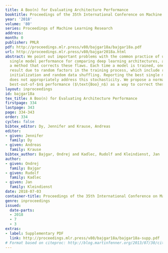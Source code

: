 ```yaml
---
title: A Boo(n) for Evaluating Architecture Performance
booktitle: Proceedings of the 35th International Conference on Machine Learning
year: '2018'
volume: '80'
series: Proceedings of Machine Learning Research
address: 
month: 0
publisher: PMLR
pdf: http://proceedings.mlr.press/v80/bajgar18a/bajgar18a.pdf
url: http://proceedings.mlr.press/v80/bajgar2018a.html
abstract: We point out important problems with the common practice of using the best
  single model performance for comparing deep learning architectures, and we propose
  a method that corrects these flaws. Each time a model is trained, one gets a different
  result due to random factors in the training process, which include random parameter
  initialization and random data shuffling. Reporting the best single model performance
  does not appropriately address this stochasticity. We propose a normalized expected
  best-out-of-$n$ performance ($\text{Boo}_n$) as a way to correct these problems.
layout: inproceedings
id: bajgar18a
tex_title: A Boo(n) for Evaluating Architecture Performance
firstpage: 334
lastpage: 343
page: 334-343
order: 334
cycles: false
bibtex_editor: Dy, Jennifer and Krause, Andreas
editor:
- given: Jennifer
  family: Dy
- given: Andreas
  family: Krause
bibtex_author: Bajgar, Ondrej and Kadlec, Rudolf and Kleindienst, Jan
author:
- given: Ondrej
  family: Bajgar
- given: Rudolf
  family: Kadlec
- given: Jan
  family: Kleindienst
date: 2018-07-03
container-title: Proceedings of the 35th International Conference on Machine Learning
genre: inproceedings
issued:
  date-parts:
  - 2018
  - 7
  - 3
extras:
- label: Supplementary PDF
  link: http://proceedings.mlr.press/v80/bajgar18a/bajgar18a-supp.pdf
# Format based on citeproc: http://blog.martinfenner.org/2013/07/30/citeproc-yaml-for-bibliographies/
---
```

